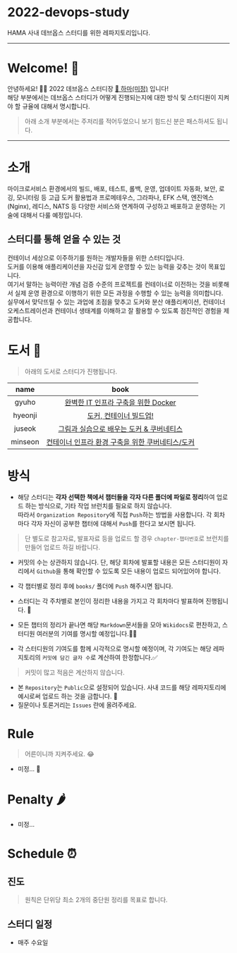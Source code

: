 # 2022-devops-study
HAMA 사내 데브옵스 스터디를 위한 레파지토리입니다.

----

# Welcome! :tada:

안녕하세요! 🙇‍♂️ 2022 데브옵스 스터디장 [🦛 하마(미정)]() 입니다!  
해당 부분에서는 데브옵스 스터디가 어떻게 진행되는지에 대한 방식 및 스터디원이 지켜야 할 규율에 대해서 명시합니다.  
> 아래 소개 부분에서는 주저리를 적어두었으니 보기 힘드신 분은 패스하셔도 됩니다.

----

# 소개

마이크로서비스 환경에서의 빌드, 배포, 테스트, 롤백, 운영, 업데이트 자동화, 보안, 로깅, 모니터링 등 고급 도커 활용법과 
프로메테우스, 그라파나, EFK 스택, 엔진엑스(Nginx), 레디스, NATS 등 다양한 서비스와 연계하여 구성하고 배포하고 운영하는 기술에 대해서
다룰 예정입니다.

## 스터디를 통해 얻을 수 있는 것

컨테이너 세상으로 이주하기를 원하는 개발자들을 위한 스터디입니다.  
도커를 이용해 애플리케이션을 자신감 있게 운영할 수 있는 능력을 갖추는 것이 목표입니다.  
여기서 말하는 능력이란 개념 검증 수준의 프로젝트를 컨테이너로 이전하는 것을 비롯해서 실제 운영 환경으로 이행하기 위한 모든 과정을 수행할 수 있는 능력을 의미합니다.
실무에서 맞닥뜨릴 수 있는 과업에 초점을 맞추고 도커와 분산 애플리케이션, 컨테이너 오케스트레이션과 컨테이너 생태계를 이해하고 잘 활용할 수 있도록 점진적인 경험을 제공합니다.


# 도서 📗

> 아래의 도서로 스터디가 진행됩니다.

| name | book |
|:----:|:----:|
| gyuho | [완벽한 IT 인프라 구축을 위한 Docker](https://product.kyobobook.co.kr/detail/S000000833213)  |
| hyeonji | [도커, 컨테이너 빌드업!](https://ebook-product.kyobobook.co.kr/dig/epd/ebook/E000002993435)  |
| juseok | [그림과 실습으로 배우는 도커 & 쿠버네티스](https://product.kyobobook.co.kr/detail/S000001766500)  |
| minseon | [컨테이너 인프라 환경 구축을 위한 쿠버네티스/도커](https://product.kyobobook.co.kr/detail/S000001834629)  |


# 방식

+ 해당 스터디는 **각자 선택한 책에서 챕터들을 각자 다른 폴더에 파일로 정리**하여 업로드 하는 방식으로, 기타 작업 브런치를 필요로 하지 않습니다.  
따라서 `Organization Repository`에 직접 `Push`하는 방법을 사용합니다. 각 회차마다 각자 자신이 공부한 챕터에 대해서 `Push`를 한다고 보시면 됩니다.
> 단 별도로 참고자료, 발표자료 등을 업로드 할 경우 `chapter-챕터번호`로 브런치를 만들어 업로드 하길 바랍니다.

+ 커밋의 수는 상관하지 않습니다. 단, 해당 회차에 발표할 내용은 모든 스터디원이 자리에서 `Github`을 통해 확인할 수 있도록 모든 내용이 업로드 되어있어야 합니다.

+ 각 챕터별로 정리 후에 `books/` 폴더에 `Push` 해주시면 됩니다.

+ 스터디는 각 주차별로 본인이 정리한 내용을 가지고 각 회차마다 발표하며 진행됩니다. 📣
+ 모든 챕터의 정리가 끝나면 해당 `Markdown`문서들을 모아 `Wikidocs`로 편찬하고, 스터디원 여러분의 기여를 명시할 예정입니다.🧑‍💻
+ 각 스터디원의 기여도를 함께 시각적으로 명시할 예정이며, 각 기여도는 해당 레파지토리의 `커밋에 담긴 글자 수`로 계산하여 한정합니다.✅
> 커밋이 많고 적음은 계산하지 않습니다.

+ 본 `Repository`는 `Public`으로 설정되어 있습니다. 사내 코드를 해당 레파지토리에 예시로써 업로드 하는 것을 금합니다. 🚫
+ 질문이나 토론거리는 `Issues` 란에 올려주세요.


# Rule
> 어른이니까 지켜주세요. 😂
+ 미정... 🙏

# Penalty 🌶
+ 미정...

# Schedule ⏰

## 진도
> 원칙은 단위당 최소 2개의 중단원 정리를 목표로 합니다.

## 스터디 일정
+ 매주 수요일

